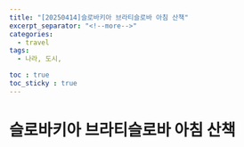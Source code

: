 ```yaml
---
title: "[20250414]슬로바키아 브라티슬로바 아침 산책"
excerpt_separator: "<!--more-->"
categories:
  - travel
tags:
  - 나라, 도시, 

toc : true
toc_sticky : true
---
```


# 슬로바키아 브라티슬로바 아침 산책

